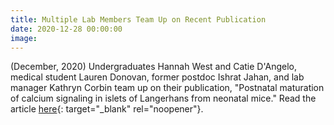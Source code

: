 ```yaml
---
title: Multiple Lab Members Team Up on Recent Publication
date: 2020-12-28 00:00:00
image:
---
```

(December, 2020) Undergraduates Hannah West and Catie D'Angelo, medical student Lauren Donovan, former postdoc Ishrat Jahan, and lab manager Kathryn Corbin team up on their publication, "Postnatal maturation of calcium signaling in islets of Langerhans from neonatal mice." Read the article [here](https://doi.org/10.1016/j.ceca.2020.102339){: target="_blank" rel="noopener"}.

&nbsp;
